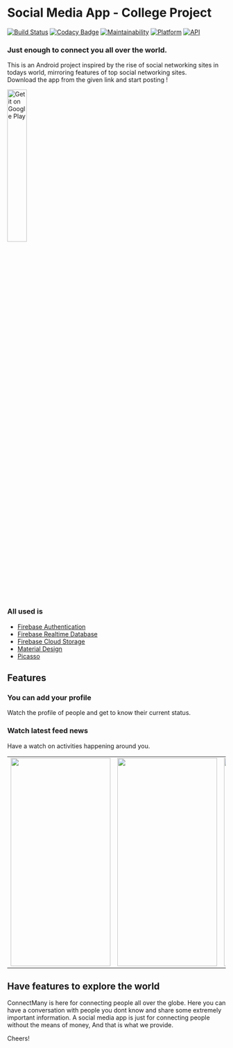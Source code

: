 # Social Media App - College Project
[![Build Status](https://travis-ci.org/rob729/Minimal_ToDo.svg?branch=master)](https://travis-ci.org/rob729/Minimal_ToDo)
[![Codacy Badge](https://api.codacy.com/project/badge/Grade/346c2ba7d2d841a48fc83734e3d2d682)](https://app.codacy.com/app/rob729/Minimal_ToDo?utm_source=github.com&utm_medium=referral&utm_content=rob729/Minimal_ToDo&utm_campaign=Badge_Grade_Dashboard)
[![Maintainability](https://api.codeclimate.com/v1/badges/c462858751a234cdcd08/maintainability)](https://codeclimate.com/github/rob729/Minimal_ToDo/maintainability)
[![Platform](https://img.shields.io/badge/platform-android-blue.svg)](http://developer.android.com/index.html)
[![API](https://img.shields.io/badge/API-21%2B-blue.svg?style=flat)](https://android-arsenal.com/api?level=21)

### Just enough to connect you all over the world.
This is an Android project inspired by the rise of social networking sites in todays world, mirroring features of top social networking sites. <br />
Download the app from the given link and start posting ! <br />

<a href='https://play.google.com/store/apps/details?id=com.connect.ansh0.connectmany'><img alt='Get it on Google Play' src='https://play.google.com/intl/en_us/badges/images/generic/en_badge_web_generic.png' width="30%" height="30%"/></a>

### All used is
 * [Firebase Authentication](https://firebase.google.com/docs/auth)
 * [Firebase Realtime Database](https://firebase.google.com/docs/database)
 * [Firebase Cloud Storage](https://firebase.google.com/docs/storage)
 * [Material Design](https://material.io/develop/android)
 * [Picasso](https://square.github.io/picasso/)

## Features
### You can add your profile  </br> 
Watch the profile of people and get to know their current status.
</br>

### Watch latest feed news </br>
Have a watch on activities happening around you.
 </br>
<table>
        <tr>
<td><img src = "https://user-images.githubusercontent.com/35291991/51045359-6b1aea00-15e9-11e9-8ca2-41fb1e92a106.jpg" height = "480" width="230"></td>
<td><img src = "https://user-images.githubusercontent.com/35291991/51045276-360e9780-15e9-11e9-943f-d98e71ff6f59.jpg" height = "480" width="230"></td>
<td><img src = "https://user-images.githubusercontent.com/35291991/51045162-efb93880-15e8-11e9-8ef7-065cc296888a.jpg" height = "480" width="230"></td>
        </tr>
</table>  

## Have features to explore the world </br>
ConnectMany is here for connecting people all over the globe. Here you can have a conversation with people you dont know and share some extremely important information.
A social media app is just for connecting people without the means of money, And that is what we provide.


Cheers!
